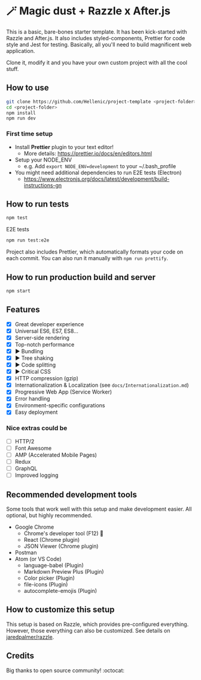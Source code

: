 # 🪄 Magic dust + Razzle x After.js

This is a basic, bare-bones starter template.
It has been kick-started with Razzle and After.js. It also includes
styled-components, Prettier for code style and Jest for testing.
Basically, all you'll need to build magnificent web application.

Clone it, modify it and you have your own custom project with all the cool stuff.

## How to use

```bash
git clone https://github.com/Hellenic/project-template <project-folder>
cd <project-folder>
npm install
npm run dev
```

### First time setup

- Install **Prettier** plugin to your text editor!
  - More details: https://prettier.io/docs/en/editors.html
- Setup your NODE_ENV
  - e.g. Add `export NODE_ENV=development` to your ~/.bash_profile
- You might need additional dependencies to run E2E tests (Electron)
  - https://www.electronjs.org/docs/latest/development/build-instructions-gn

## How to run tests

```bash
npm test
```

E2E tests

```bash
npm run test:e2e
```

Project also includes Prettier, which automatically formats your code on each commit.
You can also run it manually with `npm run prettify`.

## How to run production build and server

```bash
npm start
```

## Features

- [x] Great developer experience
- [x] Universal ES6, ES7, ES8...
- [x] Server-side rendering
- [x] Top-notch performance
- [x] ▶️ Bundling
- [x] ▶️ Tree shaking
- [x] ▶️ Code splitting
- [x] ▶️ Critical CSS
- [x] HTTP compression (gzip)
- [x] Internationalization & Localization (see `docs/Internationalization.md`)
- [x] Progressive Web App (Service Worker)
- [x] Error handling
- [x] Environment-specific configurations
- [x] Easy deployment

### Nice extras could be

- [ ] HTTP/2
- [ ] Font Awesome
- [ ] AMP (Accelerated Mobile Pages)
- [ ] Redux
- [ ] GraphQL
- [ ] Improved logging

## Recommended development tools

Some tools that work well with this setup and make development easier. All optional, but highly recommended.

- Google Chrome
  - Chrome's developer tool (F12) 💙
  - React (Chrome plugin)
  - JSON Viewer (Chrome plugin)
- Postman
- Atom (or VS Code)
  - language-babel (Plugin)
  - Markdown Preview Plus (Plugin)
  - Color picker (Plugin)
  - file-icons (Plugin)
  - autocomplete-emojis (Plugin)

## How to customize this setup

This setup is based on Razzle, which provides pre-configured everything.
However, those everything can also be customized. See details on
[jaredpalmer/razzle](https://github.com/jaredpalmer/razzle).

## Credits

Big thanks to open source community! :octocat:
